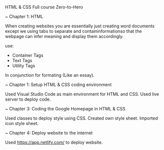 HTML & CSS Full course Zero-to-Hero

~ Chapter 1: HTML

When creating websites you are essentially just creating word documents except we using
tabs to separate and containinformationso that the webpage can infer meaning and
display them accordingly.

use:
- Container Tags
- Text Tags
- Utility Tags

In conjunction for formating (Like an essay).

~ Chapter 1: Setup HTML & CSS coding environment

Used Visual Studio Code as main environment for HTML and CSS.
Used live server to deploy code.

~ Chapter 3: Coding the Google Homepage in HTML & CSS

Used classes to deploy style using CSS.
Created own style sheet.
Imported icon style sheet.

~ Chapter 4: Deploy website to the internet

Used https://app.netlify.com/ to deploy website.